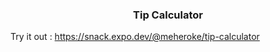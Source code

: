 <h3 align="center">Tip Calculator</h3>

Try it out : https://snack.expo.dev/@meheroke/tip-calculator
